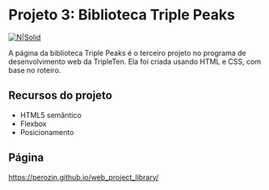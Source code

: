 # Projeto 3: Biblioteca Triple Peaks
[![N|Solid](https://cldup.com/dTxpPi9lDf.thumb.png)](https://nodesource.com/products/nsolid)

A página da biblioteca Triple Peaks é o terceiro projeto no programa de desenvolvimento web da TripleTen. Ela foi criada usando HTML e CSS, com base no roteiro.

## Recursos do projeto

- HTML5 semântico
- Flexbox
- Posicionamento

## Página

https://perozin.github.io/web_project_library/
